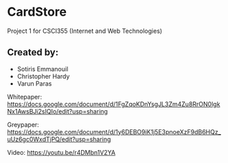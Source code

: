 # CardStore
Project 1 for CSCI355 (Internet and Web Technologies) 

## Created by:
 <ul>
 <li>Sotiris Emmanouil</li> 
 <li>Christopher Hardy</li>
 <li>Varun Paras</li>
 </ul>

Whitepaper: https://docs.google.com/document/d/1FgZqoKDnYsgJL3Zm4Zu8RrON0lgkNx1AwsBJi2sIQIo/edit?usp=sharing

Greypaper: https://docs.google.com/document/d/1y6DEBO9iK1j5E3pnoeXzF9dB6HQz_uUz6gc0WxdTjPQ/edit?usp=sharing

Video: https://youtu.be/r4DMbn1V2YA